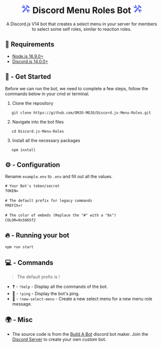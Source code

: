 <h1 align="center"><img src="./assets/logo.png" width="30px"> Discord Menu Roles Bot <img src="./assets/logo.png" width="30px"></h1>
<p align="center">A Discord.js V14 bot that creates a select menu in your server for members to select some self roles, similar to reaction roles.</p>

## 🚧 Requirements

-  [Node.js 16.9.0+](https://nodejs.org/en/download/)
-  [Discord.js 14.0.0+](https://www.npmjs.com/package/discord.js)

## 🚀 - Get Started

Before we can run the bot, we need to complete a few steps, follow the commands below in your cmd or terminal.

1. Clone the repository

```
   git clone https://github.com/OMJO-MOJO/Discord.js-Menu-Roles.git
```

2. Navigate into the bot files

```
   cd Discord.js-Menu-Roles
```

3. Install all the necessary packages

```
   npm install
```

## ⚙ - Configuration

Rename `example.env` to `.env` and fill out all the values.

```
# Your Bot's token/secret
TOKEN=

# The default prefix for legacy commands
PREFIX=!

# The color of embeds (Replace the "#" with a "0x")
COLOR=0x5865f2
```

## 🔥 - Running your bot

```
npm run start
```

## 💻 - Commands

> The default prefix is !

-  ❓ - `!help` - Display all the commands of the bot.
-  🏓 - `!ping` - Display the bot's ping.
-  🧪 - `!new-select-menu` - Create a new select menu for a new menu role message.

## 🌍 - Misc

-  The source code is from the [Build A Bot](https://github.com/OMJO-MOJO/Bot-Builder-Docs) discord bot maker. Join the [Discord Server](https://discord.gg/YNjBuZkH4P) to create your own custom bot.
